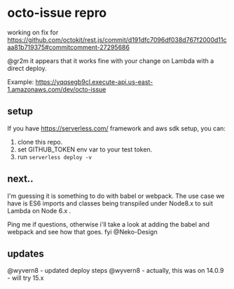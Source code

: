 # octo-issue repro
working on fix for https://github.com/octokit/rest.js/commit/d191dfc7096df038d767f2000d11caa81b719375#commitcomment-27295686

@gr2m it appears that it works fine with your change on Lambda with a direct deploy.  

Example: https://yqqsegb9cl.execute-api.us-east-1.amazonaws.com/dev/octo-issue

## setup
If you have https://serverless.com/ framework and aws sdk setup, you can:

1. clone this repo.
1. set GITHUB_TOKEN env var to your test token.
1. run `serverless deploy -v`

## next..
I'm guessing it is something to do with babel or webpack.  The use case we have is ES6 imports and classes being transpiled under 
Node8.x to suit Lambda on Node 6.x .

Ping me if questions, otherwise i'll take a look at adding the babel and webpack and see how that goes.  fyi @Neko-Design

## updates
@wyvern8 - updated deploy steps
@wyvern8 - actually, this was on 14.0.9 - will try 15.x
